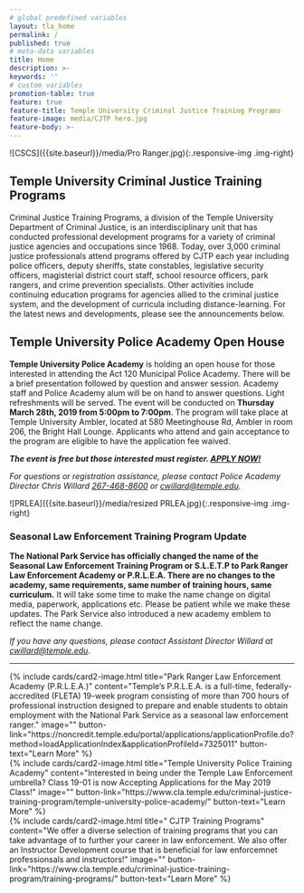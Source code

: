 ```yaml
---
# global predefined variables
layout: tla_home
permalink: /
published: true
# meta-data variables
title: Home
description: >-
keywords: ''
# custom variables
promotion-table: true
feature: true
feature-title: Temple University Criminal Justice Training Programs
feature-image: media/CJTP hero.jpg  
feature-body: >-
---
```

![CSCS]({{site.baseurl}}/media/Pro Ranger.jpg){:.responsive-img .img-right}
## Temple University Criminal Justice Training Programs
Criminal Justice Training Programs, a division of the Temple University Department of Criminal Justice, is an interdisciplinary unit that has conducted professional development programs for a variety of criminal justice agencies and occupations since 1968. Today, over 3,000 criminal justice professionals attend programs offered by CJTP each year including police officers, deputy sheriffs, state constables, legislative security officers, magisterial district court staff, school resource officers, park rangers, and crime prevention specialists. Other activities include continuing education programs for agencies allied to the criminal justice system, and the development of curricula including distance-learning. For the latest news and developments, please see the announcements below.

## Temple University Police Academy Open House
**Temple University Police Academy** is holding an open house for those interested in attending the Act 120 Municipal Police Academy. There will be a brief presentation followed by question and answer session. Academy staff and Police Academy alum will be on hand to answer questions. Light refreshments will be served. The event will be conducted on **Thursday March 28th, 2019 from 5:00pm to 7:00pm**. The program will take place at Temple University Ambler, located at 580 Meetinghouse Rd, Ambler in room 206, the Bright Hall Lounge. Applicants who attend and gain acceptance to the program are eligible to have the application fee waived.

**_The event is free but those interested must register. [APPLY NOW!](https://noncredit.temple.edu/search/publicCourseSearchDetails.do?method=load&courseId=24804081)_**

_For questions or registration assistance, please contact Police Academy Director Chris Willard [267-468-8600](tel:2674688600) or [cwillard@temple.edu](mailto:cwillard@temple.edu)._


![PRLEA]({{site.baseurl}}/media/resized PRLEA.jpg){:.responsive-img .img-right}
### Seasonal Law Enforcement Training Program Update<br>
**The National Park Service has officially changed the name of the Seasonal Law Enforcement Training Program or S.L.E.T.P to Park Ranger Law Enforcement Academy or P.R.L.E.A. There are no changes to the academy, same requirements, same number of training hours, same curriculum.** It will take some time to make the name change on digital media, paperwork, applications etc. Please be patient while we make these updates.  The Park Service also introduced a new academy emblem to reflect the name change. 

_If you have any questions, please contact Assistant Director Willard at [cwillard@temple.edu](mailto:cwillard@temple.edu)_. 

___

<div class="row row-wide">
  <div class="col m12 l4">{% include cards/card2-image.html
    title="Park Ranger Law Enforcement Academy (P.R.L.E.A.)"
    content="Temple’s P.R.L.E.A. is a full-time, federally-accredited (FLETA) 19-week program consisting of more than 700 hours of professional instruction designed to prepare and enable students to obtain employment with the National Park Service as a seasonal law enforcement ranger."
    image=""
    button-link="https://noncredit.temple.edu/portal/applications/applicationProfile.do?method=loadApplicationIndex&applicationProfileId=7325011"
    button-text="Learn More" %}
  </div>
  <div class="row row-wide">
    <div class="col m12 l4">{% include cards/card2-image.html
      title="Temple University Police Training Academy"
      content="Interested in being under the Temple Law Enforcement umbrella? Class 19-01 is now Accepting Applications for the May 2019 Class!"
      image=""
      button-link="https://www.cla.temple.edu/criminal-justice-training-program/temple-university-police-academy/"
      button-text="Learn More" %}
    </div>
    <div class="row row-wide">
      <div class="col m12 l4">{% include cards/card2-image.html
        title=" CJTP Training Programs"
        content="We offer a diverse selection of training programs that you can take advantage of to further your career in law enforcement. We also offer an Instructor Development course that is beneficial for law enforcemnet professionsals and instructors!"
        image=""
        button-link="https://www.cla.temple.edu/criminal-justice-training-program/training-programs/"
        button-text="Learn More" %}
      </div>
</div>


